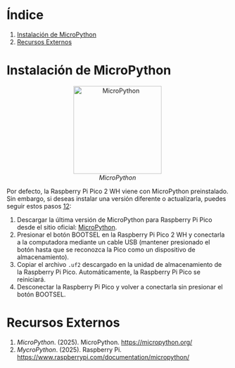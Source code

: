 <h1 id="indice">Índice</h1>

1. [Instalación de MicroPython](#instalacion-de-micropython)
2. [Recursos Externos](#recursos-externos)

<h1 id="instalacion-de-micropython">Instalación de MicroPython</h1>

<p align="center">
    <img src="https://core-electronics.com.au/media/wysiwyg/tutorials/Stephen/Micropython/MicroPython_Logo.jpg" alt="MicroPython" width="200">
    <br>
    <i>MicroPython</i>
</p>

Por defecto, la Raspberry Pi Pico 2 WH viene con MicroPython preinstalado. Sin embargo, si deseas instalar una versión diferente o actualizarla, puedes seguir estos pasos [1](#micropython)[2](#raspberry-pi-micropython):

1. Descargar la última versión de MicroPython para Raspberry Pi Pico desde el sitio oficial: [MicroPython](https://micropython.org/download/rp2-pico-w/).
2. Presionar el botón BOOTSEL en la Raspberry Pi Pico 2 WH y conectarla a la computadora mediante un cable USB (mantener presionado el botón hasta que se reconozca la Pico como un dispositivo de almacenamiento).
3. Copiar el archivo `.uf2` descargado en la unidad de almacenamiento de la Raspberry Pi Pico. Automáticamente, la Raspberry Pi Pico se reiniciará.
4. Desconectar la Raspberry Pi Pico y volver a conectarla sin presionar el botón BOOTSEL.

<h1 id="recursos-externos">Recursos Externos</h1>

1. *MicroPython*. (2025). MicroPython. <a id="micropython">https://micropython.org/</a>
2. *MycroPython*. (2025). Raspberry Pi. <a id="raspberry-pi-micropython">https://www.raspberrypi.com/documentation/micropython/</a>